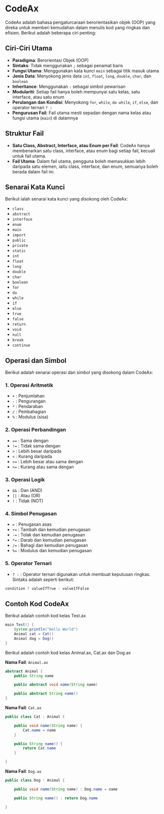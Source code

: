 # CodeAx

CodeAx adalah bahasa pengaturcaraan berorientasikan objek (OOP) yang direka untuk memberi kemudahan dalam menulis kod yang ringkas dan efisien. Berikut adalah beberapa ciri penting:

## Ciri-Ciri Utama

- **Paradigma**: Berorientasi Objek (OOP)
- **Sintaks**: Tidak menggunakan `;` sebagai penamat baris
- **Fungsi Utama**: Menggunakan kata kunci `main` sebagai titik masuk utama
- **Jenis Data**: Menyokong jenis data `int`, `float`, `long`, `double`, `char`, dan `boolean`
- **Inheritance**: Menggunakan `:` sebagai simbol pewarisan
- **Modulariti**: Setiap fail hanya boleh mempunyai satu kelas, satu interface, atau satu enum
- **Perulangan dan Kondisi**: Menyokong `for`, `while`, `do while`, `if`, `else`, dan operator ternari `? :`
- **Pengurusan Fail**: Fail utama mesti sepadan dengan nama kelas atau fungsi utama (`main`) di dalamnya

## Struktur Fail
- **Satu Class, Abstract, Interface, atau Enum per Fail**: CodeAx hanya membenarkan satu class, interface, atau enum bagi setiap fail, kecuali untuk fail utama.
- **Fail Utama**: Dalam fail utama, pengguna boleh memasukkan lebih daripada satu elemen, iaitu class, interface, dan enum, semuanya boleh berada dalam fail ini.

## Senarai Kata Kunci

Berikut ialah senarai kata kunci yang disokong oleh CodeAx:
- `class`
- `abstract`
- `interface`
- `enum`
- `main`
- `import`
- `public`
- `private`
- `static`
- `int`
- `float`
- `long`
- `double`
- `char`
- `boolean`
- `for`
- `do`
- `while`
- `if`
- `else`
- `true`
- `false`
- `return`
- `void`
- `null`
- `break`
- `continue`

## Operasi dan Simbol

Berikut adalah senarai operasi dan simbol yang disokong dalam CodeAx:

### 1. Operasi Aritmetik

- `+`  : Penjumlahan
- `-`  : Pengurangan
- `*`  : Pendaraban
- `/`  : Pembahagian
- `%`  : Modulus (sisa)

### 2. Operasi Perbandingan

- `==` : Sama dengan
- `!=` : Tidak sama dengan
- `>`  : Lebih besar daripada
- `<`  : Kurang daripada
- `>=` : Lebih besar atau sama dengan
- `<=` : Kurang atau sama dengan

### 3. Operasi Logik

- `&&` : Dan (AND)
- `||` : Atau (OR)
- `!`  : Tidak (NOT)

### 4. Simbol Penugasan

- `=`  : Penugasan asas
- `+=` : Tambah dan kemudian penugasan
- `-=` : Tolak dan kemudian penugasan
- `*=` : Darab dan kemudian penugasan
- `/=` : Bahagi dan kemudian penugasan
- `%=` : Modulus dan kemudian penugasan

### 5. Operator Ternari

- `? :` : Operator ternari digunakan untuk membuat keputusan ringkas. Sintaks adalah seperti berikut:
```java
condition ? valueIfTrue : valueIfFalse
```

## Contoh Kod CodeAx

Berikut adalah contoh kod kelas Test.ax

```java
main Test() {
    System.println("Hello World")
    Animal cat = Cat()
    Animal dog = Dog()
}
```

Berikut adalah contoh kod kelas Animal.ax, Cat.ax dan Dog.ax

**Nama Fail**: `Animal.ax`
```java
abstract Animal {
    public String name

    public abstract void name(String name)

    public abstract String name()
}
```

**Nama Fail**: `Cat.ax`
```java
public class Cat : Animal {

    public void name(String name) {
        Cat.name = name
    }

    public String name() {
        return Cat.name
    }

}
```

**Nama Fail**: `Dog.ax`
```java
public class Dog : Animal {

    public void name(String name) : Dog.name = name

    public String name() : return Dog.name

}
```
